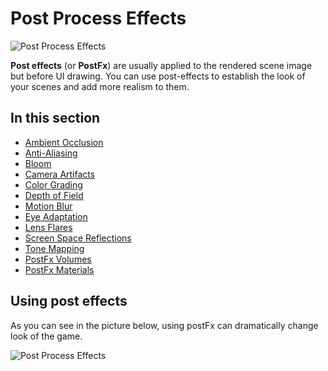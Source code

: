 # Post Process Effects

![Post Process Effects](media/postFx.png)

**Post effects** (or **PostFx**) are usually applied to the rendered scene image but before UI drawing.
You can use post-effects to establish the look of your scenes and add more realism to them.

## In this section

* [Ambient Occlusion](ambient-occlusion.md)
* [Anti-Aliasing](anti-aliasing.md)
* [Bloom](bloom.md)
* [Camera Artifacts](camera-artifacts.md)
* [Color Grading](color-grading.md)
* [Depth of Field](depth-of-field.md)
* [Motion Blur](motion-blur.md)
* [Eye Adaptation](eye-adaptation.md)
* [Lens Flares](lens-flares.md)
* [Screen Space Reflections](screen-space-reflections.md)
* [Tone Mapping](tone-mapping.md)
* [PostFx Volumes](post-fx-volumes.md)
* [PostFx Materials](post-fx-materials.md)

## Using post effects

As you can see in the picture below, using postFx can dramatically change look of the game.

![Post Process Effects](media/postFx-compare.png)
